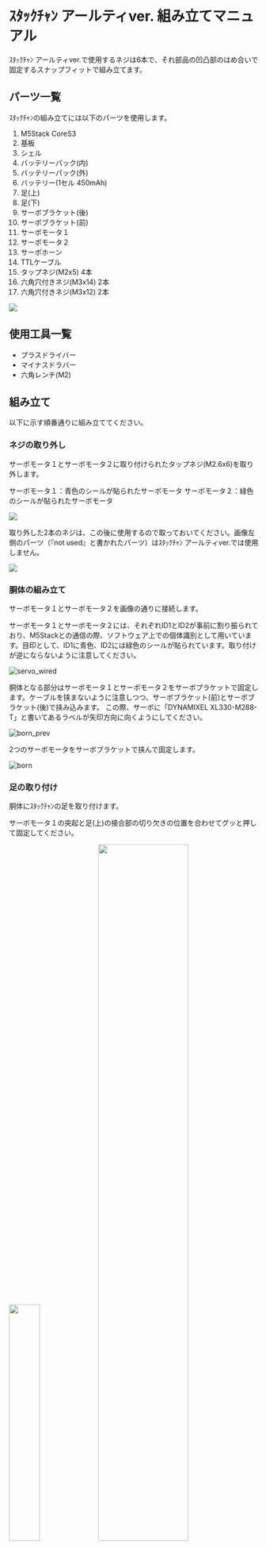 # ｽﾀｯｸﾁｬﾝ アールティver. 組み立てマニュアル

ｽﾀｯｸﾁｬﾝ アールティver.で使用するネジは6本で、それ部品の凹凸部のはめ合いで固定するスナップフィットで組み立てます。

## パーツ一覧

ｽﾀｯｸﾁｬﾝの組み立てには以下のパーツを使用します。

1. M5Stack CoreS3
2. 基板
3. シェル
4. バッテリーパック(内)
5. バッテリーパック(外)
6. バッテリー(1セル 450mAh)
7. 足(上)
8. 足(下)
9. サーボブラケット(後)
10. サーボブラケット(前)
11. サーボモータ１
12. サーボモータ２
13. サーボホーン
14. TTLケーブル
15. タップネジ(M2x5) 4本
16. 六角穴付きネジ(M3x14) 2本
17. 六角穴付きネジ(M3x12) 2本

![](images/assembly/all_parts.jpg)

## 使用工具一覧

- プラスドライバー
- マイナスドラバー
- 六角レンチ(M2)

## 組み立て

以下に示す順番通りに組み立ててください。

### ネジの取り外し

サーボモータ１とサーボモータ２に取り付けられたタップネジ(M2.6x6)を取り外します。

サーボモータ１：青色のシールが貼られたサーボモータ
サーボモータ２：緑色のシールが貼られたサーボモータ


![](images/assembly/disassembling_screw.JPG)

取り外した2本のネジは、この後に使用するので取っておいてください。画像左側のパーツ（『not used』と書かれたパーツ）はｽﾀｯｸﾁｬﾝ アールティver.では使用しません。

![](images/assembly/disassembling_servo.JPG)

### 胴体の組み立て

サーボモータ１とサーボモータ２を画像の通りに接続します。

サーボモータ１とサーボモータ２には、それぞれID1とID2が事前に割り振られており、M5Stackとの通信の際、ソフトウェア上での個体識別として用いています。目印として、ID1に青色、ID2には緑色のシールが貼られています。取り付けが逆にならないように注意してください。

![servo_wired](images/assembly/servo_wired.JPG)

胴体となる部分はサーボモータ１とサーボモータ２をサーボプラケットで固定します。ケーブルを挟まないように注意しつつ、サーボブラケット(前)とサーボブラケット(後)で挟み込みます。
この際、サーボに「DYNAMIXEL XL330-M288-T」と書いてあるラベルが矢印方向に向くようにしてください。


![born_prev](images/assembly/born_purge.JPG)

2つのサーボモータをサーボブラケットで挟んで固定します。

![born](images/assembly/born_base.JPG)


### 足の取り付け

胴体にｽﾀｯｸﾁｬﾝの足を取り付けます。

サーボモータ１の突起と足(上)の接合部の切り欠きの位置を合わせてグッと押して固定してください。

<p>
    <img src="images/assembly/servo_protrusion_focus.JPG" width="35%"> <img src="images/assembly/feet_cutout.JPG" width="60%">
</p>

![](images/assembly/servo_and_feet_protrusions.JPG)

サーボモータ用のネジ（M2.6タップネジ）を締めて固定します。

![](images/assembly/tightening_feet_screw.JPG)

ネジを奥まで締めたら、足(下)を取り付けます。

![](images/assembly/feet_bottom_assembled.JPG)

足を取り付けると以下の画像のようになります。

![](images/assembly/born_feet.JPG)

足(上)に取り付けた足(下)は4箇所の窪みから取り外すことができます。1箇所ずつ、マイナスドライバーを窪みに差し込み、足(上)のフチを支点としたテコの原理で固定を外します。。

![](images/assembly/disassembling_feet.JPG)

### サーボホーンの取り付け

サーボホーンを胴体に取り付けます。

サーボモータ２とサーボホーンが共にギヤの形状となっている部分同士を取り付けます。足の取り付けの際と同様に突起と切り欠きの位置を合わせてグッと押し込んでください。

![](images/assembly/servo_and_horn_protrusions.JPG)

突起の位置を合わせて接合したギヤ部分にM2.6タップネジを締めてください。

![](images/assembly/tightening_horn_screw.JPG.JPG)

### バッテリーパックの取り付け

バッテリーパックを取り付けます。

バッテリーをバッテリーパック(内)の窪みに入れます。パッテリーのコードはスリットを通して外に出してください。

![](images/assembly/battery_into_backpack.JPG)

雷マークが描かれたバッテリーパック(上)を閉めます。

<p>
    <img src="images/assembly/backpack_opening.JPG" width="50%"><img src="images/assembly/backpack_assembled.JPG" width="50%">
</p>

バッテリーパック(内)から出ている突起をサーボブラケット(後)に引っ掛けて固定します。

![](images/assembly/born_backpackd.JPG)

位置を合わせたら矢印方向にスライドしてください。

<p>
    <img src="images/assembly/born_backpack_attaching.JPG" width="50%"><img src="images/assembly/born_backpack_sliding.JPG" width="50%">
</p>


![](images/assembly/born_assembled.JPG)

### 外装の取り付け

ｽﾀｯｸﾁｬﾝの外装となるシェルを取り付けます。

シェルの天板内側にある突起とサーボホーンを取り付けます。バッテリーのコードとサーボモータのTTLケーブルを前に持ってきなからスライドして入れてください。

![](images/assembly/born_shell.JPG)

突起によってｶﾁｯ！と手応えがあるまでスライドさせてください。

![](images/assembly/born_slide_shell.JPG)

取り付けて反対側から見ると以下の画像のようになります。青色のラインはサーボホーンの輪郭です。

![](images/assembly/born_shell_assembled.JPG)

### 基板の取り付け

サーボモータに取り付けたTTLケーブルとバッテリーのケーブルを基板の指定した端子につなげます。

<span style="font-size: 120%; color: red;">バッテリー端子の向きに気をつけてください。間違えると故障の原因となります。</span>

![](images/assembly/cable_connecting.JPG)

画像の通り、基板に取り付けられた青と黒のコネクタが上になるように基板とシェルの穴の位置を合わせてネジ（M2タップネジ）を4つ締めて固定します。スライドスイッチが基板から突出しているため、シェルの側面にある穴に斜めに入れてネジの位置を合わせます。


<span style="font-size: 120%; color: red;">ネジが導体（銀色の箇所）には触れないように注意してください。バッテリの端子が接続されているためショートする恐れがあります。</span>

<p>
    <img src="images/assembly/board_shell_attaching.JPG" width="50%"><img src="images/assembly/board_shell_assembling.JPG" width="50%">
</p>

基板まで取り付けると以下の画像のようになります。

![](images/assembly/board_assembled.JPG)

### M5Stack CoreS3の取り付け

M5Stack CoreS3を基板に対してピンの位置をわせてグッと押し込んでください。

![](images/assembly/m5_attaching.JPG)

無事に取り付けられたらｽﾀｯｸﾁｬﾝの組み立ては完了です。

![](images/assembly/stack-chan_assembled.JPG)


### 【オプション】M5Stack CoreS3の固定

M5Stack CoreS3をしっかり固定したい場合は、キットに付属している4本の六角穴付きネジ（六角ネジ）で固定します。ネジの長さは２種類あるため注意してください。

バッテリーパックをサーボブラケット(後)から取り外し、バッテリーの端子も基板から外します。短いほうの六角ネジ2本をｽﾀｯｸﾁｬﾝの上側に、長いほうの六角ネジ2本を下側に取り付けます。4本のネジを締め終えたらバッテリーパックを再度取り付けます。

![](images/assembly/back_screws.JPG)

![](images/assembly/assembling_back_screws.JPG)

<span style="font-size: 120%; color: red;">六角ネジを取り付ける際は、必ずバッテリーを外してから取り付けてください。ネジを基板上に落とすとショートして壊れる恐れがあります。</span>

<span style="font-size: 120%; color: red;">必ず短い六角ネジを上側、長い六角ネジは下側に取り付けてください。間違えると液晶を壊す恐れがあります。</span>